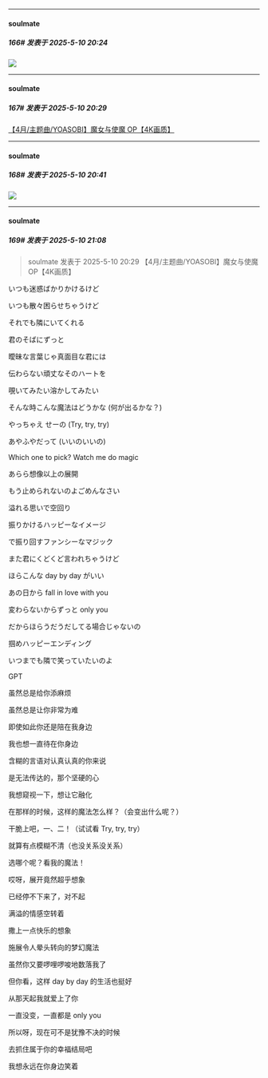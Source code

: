 ﻿
*****

####  soulmate  
##### 166#       发表于 2025-5-10 20:24

<img src="https://p.sda1.dev/24/5a2028961b1781995fb095531df7401d/1.png" referrerpolicy="no-referrer">


*****

####  soulmate  
##### 167#       发表于 2025-5-10 20:29

[【4月/主题曲/YOASOBI】魔女与使魔 OP【4K画质】](https://www.bilibili.com/video/BV1pDRBYREP5/)


*****

####  soulmate  
##### 168#       发表于 2025-5-10 20:41

<img src="https://p.sda1.dev/24/f78911840cc239220661423b34e1878c/2025_20390.jpeg" referrerpolicy="no-referrer">


*****

####  soulmate  
##### 169#       发表于 2025-5-10 21:08

<blockquote>soulmate 发表于 2025-5-10 20:29
【4月/主题曲/YOASOBI】魔女与使魔 OP【4K画质】</blockquote>
いつも迷惑ばかりかけるけど

いつも散々困らせちゃうけど

それでも隣にいてくれる

君のそばにずっと

曖昧な言葉じゃ真面目な君には

伝わらない頑丈なそのハートを

覗いてみたい溶かしてみたい

そんな時こんな魔法はどうかな (何が出るかな？)

やっちゃえ せーの (Try, try, try)

あやふやだって (いいのいいの)

Which one to pick? Watch me do magic

あらら想像以上の展開

もう止められないのよごめんなさい

溢れる思いで空回り

振りかけるハッピーなイメージ

で振り回すファンシーなマジック

また君にくどくど言われちゃうけど

ほらこんな day by day がいい

あの日から fall in love with you

変わらないからずっと only you

だからほらうだうだしてる場合じゃないの

掴めハッピーエンディング

いつまでも隣で笑っていたいのよ

GPT

虽然总是给你添麻烦

虽然总是让你非常为难

即使如此你还是陪在我身边

我也想一直待在你身边

含糊的言语对认真认真的你来说

是无法传达的，那个坚硬的心

我想窥视一下，想让它融化

在那样的时候，这样的魔法怎么样？（会变出什么呢？）

干脆上吧，一、二！（试试看 Try, try, try）

就算有点模糊不清（也没关系没关系）

选哪个呢？看我的魔法！

哎呀，展开竟然超乎想象

已经停不下来了，对不起

满溢的情感空转着

撒上一点快乐的想象

施展令人晕头转向的梦幻魔法

虽然你又要啰哩啰唆地数落我了

但你看，这样 day by day 的生活也挺好

从那天起我就爱上了你

一直没变，一直都是 only you

所以呀，现在可不是犹豫不决的时候

去抓住属于你的幸福结局吧

我想永远在你身边笑着

